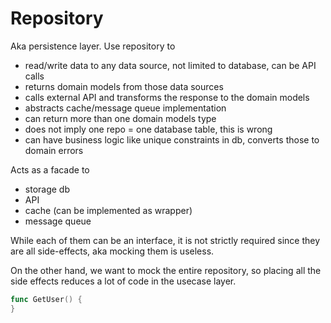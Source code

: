 # Repository


Aka persistence layer.
Use repository to
- read/write data to any data source, not limited to database, can be API calls
- returns domain models from those data sources
- calls external API and transforms the response to the domain models
- abstracts cache/message queue implementation
- can return more than one domain models type
- does not imply one repo = one database table, this is wrong
- can have business logic like unique constraints in db, converts those to domain errors

Acts as a facade to
- storage db
- API
- cache (can be implemented as wrapper)
- message queue

While each of them can be an interface, it is not strictly required since they are all side-effects, aka mocking them is useless.

On the other hand, we want to mock the entire repository, so placing all the side effects reduces a lot of code in the usecase layer.

```go
func GetUser() {
}
```
